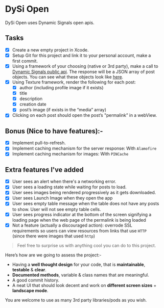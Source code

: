 # DySi Open
DySi Open uses Dynamic Signals open apis.

## Tasks
- [x] Create a new empty project in Xcode.
- [x] Setup Git for this project and link it to your personal account, make a
  first commit.
- [x] Using a framework of your choosing (native or 3rd party), make a call to
  [Dynamic Signals public api](https://www.dysiopen.com/v1/posts/public). The
  response will be a JSON array of post objects. You can see what these objects
  look like [here](https://dev.voicestorm.com/api/responses/postResponse).
- [x] Using Texture framework, render the following for each post:
    - [x] author (including profile image if it exists)
    - [x] title
    - [x] description
    - [x] creation date
    - [x] post’s image (if exists in the “media” array)
- [x] Clicking on each post should open the post’s "permalink” in a webView.
 
## Bonus (Nice to have features):-
- [x] Implement pull-to-refresh.
- [x] Implement caching mechanism for the server response: With `Alamofire`
- [x] Implement caching mechanism for images: With `PINCache`

## Extra features I've added
- [x] User sees an alert when there's a networking error.
- [x] User sees a loading state while waiting for posts to load.
- [x] User sees images being rendered progressively as it gets downloaded.
- [x] User sees Launch Image when they open the app
- [x] User sees empty table message when the table does not have any posts to
  show. User will not see empty table cells.
- [x] User sees progress indicator at the bottom of the screen signifying a
  loading page when the web page of the permalink is being loaded
- [x] Not a feature (actually a discouraged action): overrode SSL requirements
  so users can view resources from links that use `HTTP` (since there were
  images that used `http`)

> Feel free to surprise us with anything cool you can do to this project.

Here’s how are we going to assess the project:-

- Having a **well thought design** for your code, that is **maintainable**,
  **testable** & **clear**.
- **Documented methods**, variable & class names that are meaningful.
- A good commit history.
- A neat UI that should look decent and work on **different screen sizes** +
  **landscape mode**.

You are welcome to use as many 3rd party libraries/pods as you wish.

